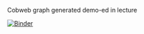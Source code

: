 Cobweb graph generated demo-ed in lecture

[![Binder](https://mybinder.org/badge_logo.svg)](https://mybinder.org/v2/gh/PeterXQC/Cobweb-demo/HEAD?urlpath=voila%2Frender%2Findex.ipynb)
